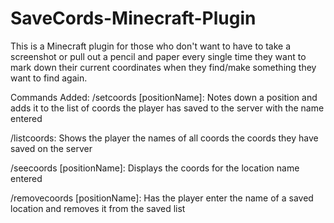 # SaveCords-Minecraft-Plugin
This is a Minecraft plugin for those who don't want to have to take a screenshot or pull out a pencil and paper every single time they want to mark down their current coordinates when they find/make something they want to find again.

Commands Added:
/setcoords [positionName]: Notes down a position and adds it to the list of coords the player has saved to the server with the name entered

/listcoords: Shows the player the names of all coords the coords they have saved on the server

/seecoords [positionName]: Displays the coords for the location name entered

/removecoords [positionName]: Has the player enter the name of a saved location and removes it from the saved list
